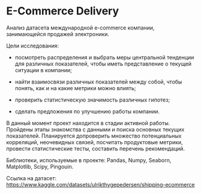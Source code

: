 # E-Commerce Delivery

Анализ датасета международной e-commerce компании, занимающейся продажей электроники.

Цели исследования:

- посмотреть распределения и выбрать меры центральной тенденции для различных показателей, чтобы иметь представление о текущей ситуации в компании;
 
- найти взаимосвязи различных показателей между собой, чтобы понять, как и на какие метрики можно влиять;
 
- проверить статистическую значимость различных гипотез;
 
- сделать предложения по улучшению работы компании.
 
В данный момент проект находится в стадии активной работы. Пройдены этапы знакомства с данными и поиска основных текущих показателей. Планируется допроверить множество потенциальных корреляций, неочевидных связей, посчитать продуктовые метрики, провести статистические тесты, составить перечень рекомендаций.

Библиотеки, используемые в проекте: Pandas, Numpy, Seaborn, Matplotlib, Scipy, Pingouin.
 
Ссылка на датасет: https://www.kaggle.com/datasets/ulrikthygepedersen/shipping-ecommerce

